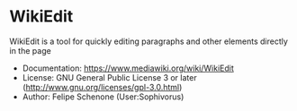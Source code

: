 # WikiEdit

WikiEdit is a tool for quickly editing paragraphs and other elements directly in the page

* Documentation: https://www.mediawiki.org/wiki/WikiEdit
* License: GNU General Public License 3 or later (http://www.gnu.org/licenses/gpl-3.0.html)
* Author: Felipe Schenone (User:Sophivorus)